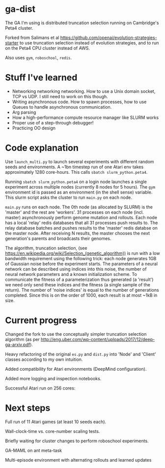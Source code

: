 # ga-dist

The GA I'm using is distributed truncation selection running on Cambridge's Peta4 cluster.

Forked from Salimans et al https://github.com/openai/evolution-strategies-starter to use truncation selection instead of evolution strategies, and to run on the Peta4 CPU cluster instead of AWS. 

Also uses `gym`, `roboschool`, `redis`.

# Stuff I've learned

* Networking networking networking. How to use a Unix domain socket, TCP vs UDP. I still need to work on this though.
* Writing asynchronous code. How to spawn processes, how to use Queues to handle asynchronous communication. 
* Arg parsing
* How a high-performance compute resource manager like SLURM works
* Proper use of a step-through debugger!
* Practicing OO design

# Code explanation

Use `launch_multi.py` to launch several experiments with different random seeds and environments. A ~1bn timestep run of one Atari env takes approximately 1280 core-hours. This calls `sbatch slurm_python.peta4`.

Running `sbatch slurm_python.peta4` on a login node launches a single experiment across multiple nodes (currently 8 nodes for 5 hours). The `gym` environment id is passed as an environment (in the shell sense) variable. This slurm script asks the cluster to run `main.py` on each node.

`main.py` runs on each node. The 0th node (as allocated by SLURM) is the 'master' and the rest are 'workers'. 31 processes on each node (incl. master) asynchronously perform genome mutation and rollouts. Each node has a local 'relay' redis databases that all 31 processes push results to. The relay database batches and pushes results to the 'master' redis databse on the master node. After receiving N results, the master chooses the next generation's parents and broadcasts their genomes.

The algorithm, truncation selection, (see https://en.wikipedia.org/wiki/Selection_(genetic_algorithm)) is run with a low bandwidth requirement using the following trick: each node generates 1GB of Gaussian noise before the experiment starts. The parameters of a neural network can be described using indices into this noise, the number of neural network parameters and a known initialization scheme. To communicate the fitness of a parameterization thus generated (a 'result') we need only send these indices and the fitness (a single sample of the return). The number of 'noise indices' is equal to the number of generations completed. Since this is on the order of 1000, each result is at most ~1kB in size. 

# Current progress

Changed the fork to use the conceptually simpler truncation selection algorithm (as per http://eng.uber.com/wp-content/uploads/2017/12/deep-ga-arxiv.pdf).

Heavy refactoring of the original `es.py` and `dist.py` into 'Node' and 'Client' classes according to my own intuition.

Added compatibility for Atari environments (DeepMind configuration).

Added more logging and inspection notebooks.

Successful Atari run on 256 cores:



# Next steps

Full run of 11 Atari games (at least 10 seeds each).

Wall-clock-time vs. core-number scaling tests.

Briefly waiting for cluster changes to perform roboschool experiments.

GA-MAML on ant meta-task

Multi-episode environment with alternating rollouts and learned updates

